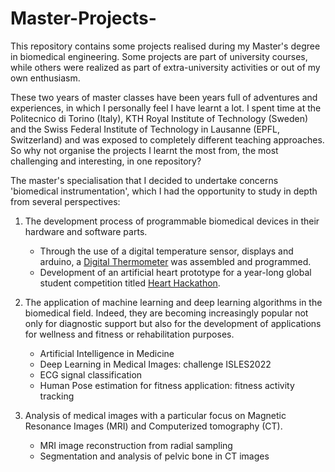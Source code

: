 # Master-Projects-
This repository contains some projects realised during my Master's degree in biomedical engineering. Some projects are part of university courses, while others were realized as part of extra-university activities or out of my own enthusiasm. 

These two years of master classes have been years full of adventures and experiences, in which I personally feel I have learnt a lot. I spent time at the Politecnico di Torino (Italy), KTH Royal Institute of Technology (Sweden) and the Swiss Federal Institute of Technology in Lausanne (EPFL, Switzerland) and was exposed to completely different teaching approaches. So why not organise the projects I learnt the most from, the most challenging and interesting, in one repository? 

The master's specialisation that I decided to undertake concerns 'biomedical instrumentation', which I had the opportunity to study in depth from several perspectives:

1. The development process of programmable biomedical devices in their hardware and software parts. 
   * Through the use of a digital temperature sensor, displays and arduino, a [Digital Thermometer](https://github.com/RebeccaBonato/Master-Projects-/blob/main/Digital%20Thermometer/DigitalThermometer.md) was assembled and programmed.
   * Development of an artificial heart prototype for a year-long global student competition titled [Heart Hackathon](/cartella/nomefileREADME.md). 

2. The application of machine learning and deep learning algorithms in the biomedical field. Indeed, they are becoming increasingly popular not only for diagnostic support but also for the development of applications for wellness and fitness or rehabilitation purposes.
   * Artificial Intelligence in Medicine 
   * Deep Learning in Medical Images: challenge ISLES2022
   * ECG signal classification
   * Human Pose estimation for fitness application: fitness activity tracking

3. Analysis of medical images with a particular focus on Magnetic Resonance Images (MRI) and Computerized tomography (CT).
   * MRI image reconstruction from radial sampling 
   * Segmentation and analysis of pelvic bone in CT images

 


